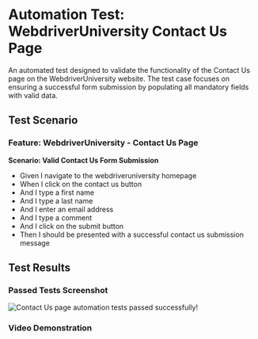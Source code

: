 # Automation Test: WebdriverUniversity Contact Us Page

An automated test designed to validate the functionality of the Contact Us page on the WebdriverUniversity website. The test case focuses on ensuring a successful form submission by populating all mandatory fields with valid data.

## Test Scenario

### Feature: WebdriverUniversity - Contact Us Page

**Scenario: Valid Contact Us Form Submission**

- Given I navigate to the webdriveruniversity homepage
- When I click on the contact us button
- And I type a first name
- And I type a last name
- And I enter an email address
- And I type a comment
- And I click on the submit button
- Then I should be presented with a successful contact us submission message

## Test Results

### Passed Tests Screenshot

![Contact Us page automation tests passed successfully!](/assets/images/Screenshot%202024-04-03%20114034.png 'All tests passed successfully')

### Video Demonstration
